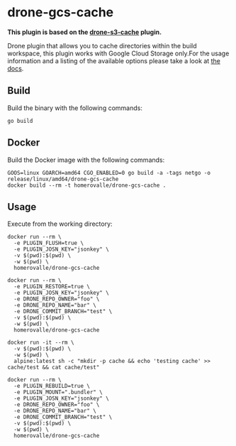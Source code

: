 # drone-gcs-cache

**This plugin is based on the [drone-s3-cache](https://github.com/drone-plugins/drone-s3-cache) plugin.**

Drone plugin that allows you to cache directories within the build workspace, this plugin works with Google Cloud Storage only.For the usage information and a listing of the available options please take a look at [the docs](http://plugins.drone.io/hvalle/drone-gcs-cache/).


## Build

Build the binary with the following commands:

```
go build
```

## Docker

Build the Docker image with the following commands:

```
GOOS=linux GOARCH=amd64 CGO_ENABLED=0 go build -a -tags netgo -o release/linux/amd64/drone-gcs-cache
docker build --rm -t homerovalle/drone-gcs-cache .
```

## Usage

Execute from the working directory:

```
docker run --rm \
  -e PLUGIN_FLUSH=true \
  -e PLUGIN_JOSN_KEY="jsonkey" \
  -v $(pwd):$(pwd) \
  -w $(pwd) \
  homerovalle/drone-gcs-cache

docker run --rm \
  -e PLUGIN_RESTORE=true \
  -e PLUGIN_JOSN_KEY="jsonkey" \
  -e DRONE_REPO_OWNER="foo" \
  -e DRONE_REPO_NAME="bar" \
  -e DRONE_COMMIT_BRANCH="test" \
  -v $(pwd):$(pwd) \
  -w $(pwd) \
  homerovalle/drone-gcs-cache

docker run -it --rm \
  -v $(pwd):$(pwd) \
  -w $(pwd) \
  alpine:latest sh -c "mkdir -p cache && echo 'testing cache' >> cache/test && cat cache/test"

docker run --rm \
  -e PLUGIN_REBUILD=true \
  -e PLUGIN_MOUNT=".bundler" \
  -e PLUGIN_JOSN_KEY="jsonkey" \
  -e DRONE_REPO_OWNER="foo" \
  -e DRONE_REPO_NAME="bar" \
  -e DRONE_COMMIT_BRANCH="test" \
  -v $(pwd):$(pwd) \
  -w $(pwd) \
  homerovalle/drone-gcs-cache
```
